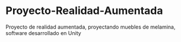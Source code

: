 # Proyecto-Realidad-Aumentada
Proyecto de realidad aumentada, proyectando muebles de melamina, software desarrollado en Unity 
